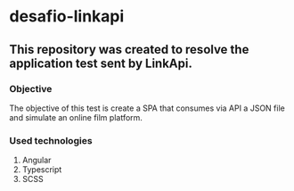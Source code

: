 # desafio-linkapi

## This repository was created to resolve the application test sent by LinkApi.

### Objective
The objective of this test is create a SPA that consumes via API a JSON file and simulate an online film platform.

### Used technologies
1. Angular
2. Typescript
3. SCSS

